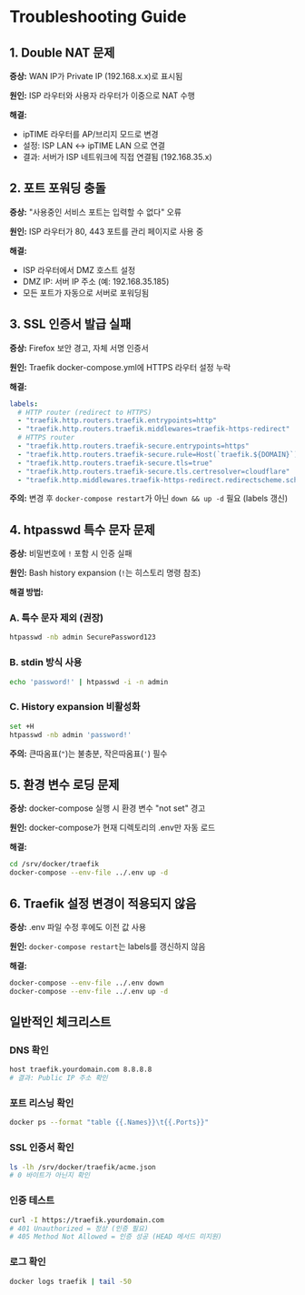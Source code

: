 # Troubleshooting Guide

## 1. Double NAT 문제

**증상:** WAN IP가 Private IP (192.168.x.x)로 표시됨

**원인:** ISP 라우터와 사용자 라우터가 이중으로 NAT 수행

**해결:**
- ipTIME 라우터를 AP/브리지 모드로 변경
- 설정: ISP LAN <-> ipTIME LAN 으로 연결
- 결과: 서버가 ISP 네트워크에 직접 연결됨 (192.168.35.x)

## 2. 포트 포워딩 충돌

**증상:** "사용중인 서비스 포트는 입력할 수 없다" 오류

**원인:** ISP 라우터가 80, 443 포트를 관리 페이지로 사용 중

**해결:**
- ISP 라우터에서 DMZ 호스트 설정
- DMZ IP: 서버 IP 주소 (예: 192.168.35.185)
- 모든 포트가 자동으로 서버로 포워딩됨

## 3. SSL 인증서 발급 실패

**증상:** Firefox 보안 경고, 자체 서명 인증서

**원인:** Traefik docker-compose.yml에 HTTPS 라우터 설정 누락

**해결:**
```yaml
labels:
  # HTTP router (redirect to HTTPS)
  - "traefik.http.routers.traefik.entrypoints=http"
  - "traefik.http.routers.traefik.middlewares=traefik-https-redirect"
  # HTTPS router
  - "traefik.http.routers.traefik-secure.entrypoints=https"
  - "traefik.http.routers.traefik-secure.rule=Host(`traefik.${DOMAIN}`)"
  - "traefik.http.routers.traefik-secure.tls=true"
  - "traefik.http.routers.traefik-secure.tls.certresolver=cloudflare"
  - "traefik.http.middlewares.traefik-https-redirect.redirectscheme.scheme=https"
```

**주의:** 변경 후 `docker-compose restart`가 아닌 `down && up -d` 필요 (labels 갱신)

## 4. htpasswd 특수 문자 문제

**증상:** 비밀번호에 `!` 포함 시 인증 실패

**원인:** Bash history expansion (`!`는 히스토리 명령 참조)

**해결 방법:**

### A. 특수 문자 제외 (권장)
```bash
htpasswd -nb admin SecurePassword123
```

### B. stdin 방식 사용
```bash
echo 'password!' | htpasswd -i -n admin
```

### C. History expansion 비활성화
```bash
set +H
htpasswd -nb admin 'password!'
```

**주의:** 큰따옴표(`"`)는 불충분, 작은따옴표(`'`) 필수

## 5. 환경 변수 로딩 문제

**증상:** docker-compose 실행 시 환경 변수 "not set" 경고

**원인:** docker-compose가 현재 디렉토리의 .env만 자동 로드

**해결:**
```bash
cd /srv/docker/traefik
docker-compose --env-file ../.env up -d
```

## 6. Traefik 설정 변경이 적용되지 않음

**증상:** .env 파일 수정 후에도 이전 값 사용

**원인:** `docker-compose restart`는 labels를 갱신하지 않음

**해결:**
```bash
docker-compose --env-file ../.env down
docker-compose --env-file ../.env up -d
```

## 일반적인 체크리스트

### DNS 확인
```bash
host traefik.yourdomain.com 8.8.8.8
# 결과: Public IP 주소 확인
```

### 포트 리스닝 확인
```bash
docker ps --format "table {{.Names}}\t{{.Ports}}"
```

### SSL 인증서 확인
```bash
ls -lh /srv/docker/traefik/acme.json
# 0 바이트가 아닌지 확인
```

### 인증 테스트
```bash
curl -I https://traefik.yourdomain.com
# 401 Unauthorized = 정상 (인증 필요)
# 405 Method Not Allowed = 인증 성공 (HEAD 메서드 미지원)
```

### 로그 확인
```bash
docker logs traefik | tail -50
```
